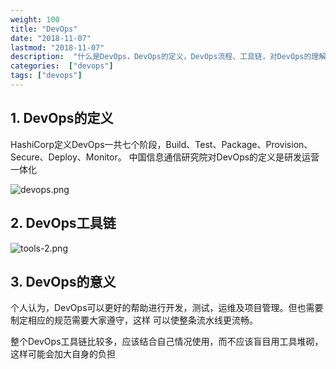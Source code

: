```yaml
---
weight: 100
title: "DevOps"
date: "2018-11-07"
lastmod: "2018-11-07"
description:  "什么是DevOps，DevOps的定义，DevOps流程、工具链，对DevOps的理解"
categories:  ["devops"]
tags: ["devops"]
---
```


## 1. DevOps的定义
HashiCorp定义DevOps一共七个阶段，Build、Test、Package、Provision、Secure、Deploy、Monitor。
中国信息通信研究院对DevOps的定义是研发运营一体化

![devops.png](/devops/devops.png)

## 2. DevOps工具链

![tools-2.png](/devops/tools-2.png)

## 3. DevOps的意义
个人认为，DevOps可以更好的帮助进行开发，测试，运维及项目管理。但也需要制定相应的规范需要大家遵守，这样
可以使整条流水线更流畅。

整个DevOps工具链比较多，应该结合自己情况使用，而不应该盲目用工具堆砌，这样可能会加大自身的负担